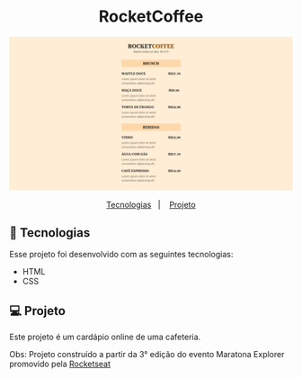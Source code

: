 <h1 align="center"> RocketCoffee </h1>

![preview](./.github/preview.png)

<p align="center">
  <a href="#-tecnologias">Tecnologias</a>&nbsp;&nbsp;&nbsp;|&nbsp;&nbsp;&nbsp;
  <a href="#-projeto">Projeto</a>
</p>

## 🚀 Tecnologias

Esse projeto foi desenvolvido com as seguintes tecnologias:

- HTML
- CSS

## 💻 Projeto

Este projeto é um cardápio online de uma cafeteria. <br>

Obs: Projeto construído a partir da 3° edição do evento Maratona Explorer promovido pela [Rocketseat](https://rocketseat.com.br)
